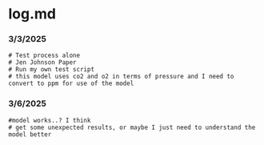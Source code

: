 # log.md

### 3/3/2025

    # Test process alone
    # Jen Johnson Paper
    # Run my own test script
    # this model uses co2 and o2 in terms of pressure and I need to convert to ppm for use of the model
    
    
### 3/6/2025
  
    #model works..? I think 
    # get some unexpected results, or maybe I just need to understand the model better